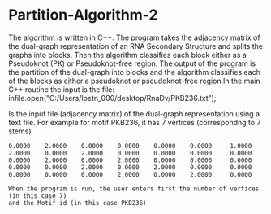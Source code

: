 # Partition-Algorithm-2
The algorithm is written in C++. The program takes the adjacency matrix of the dual-graph representation of an RNA Secondary Structure and splits the graphs into blocks. Then the algorithm classifies each block either as a Pseudoknot (PK) or Pseudoknot-free region.
The output of the program is the partition of the dual-graph into blocks and the algorithm classifies each of the blocks as either a pseudoknot or pseudoknot-free region.In the main C++ routine the input is the file:
infile.open("C:/Users/lpetn_000/desktop/RnaDv/PKB236.txt");

Is the input file (adjacency matrix) of the dual-graph representation using a text file.
For example for motif PKB236, it has 7 vertices (correspondng to 7 stems)
       
    0.0000    2.0000    0.0000    0.0000    0.0000    0.0000     1.0000
    2.0000    0.0000    2.0000    0.0000    0.0000    0.0000     0.0000        
    0.0000    2.0000    0.0000    2.0000    0.0000    0.0000     0.0000        
    0.0000    0.0000    2.0000    0.0000    2.0000    0.0000     0.0000        
    0.0000    0.0000    0.0000    2.0000    0.0000    2.0000     0.0000       
   
    When the program is run, the user enters first the number of vertices (in this case 7) 
    and the Motif id (in this case PKB236)
    
